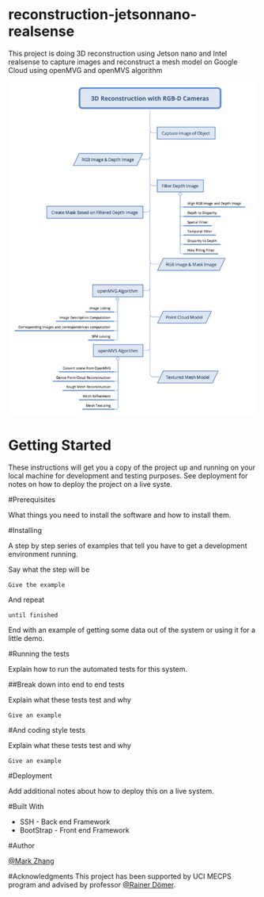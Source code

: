 # reconstruction-jetsonnano-realsense
This project is doing 3D reconstruction using Jetson nano and Intel realsense to capture images and reconstruct a mesh model on Google Cloud using openMVG and openMVS algorithm

![Design Flow](https://raw.githubusercontent.com/Fantastic8/reconstruction-jetsonnano-realsense/master/media/DesignFlow.png)
# Getting Started

These instructions will get you a copy of the project up and running on your local machine for development and testing purposes. See deployment for notes on how to deploy the project on a live syste.

#Prerequisites

What things you need to install the software and how to install them.


#Installing

A step by step series of examples that tell you have to get a development environment running.

Say what the step will be

```
Give the example
```

And repeat

```
until finished
```

End with an example of getting some data out of the system or using it for a little demo.

#Running the tests

Explain how to run the automated tests for this system.

##Break down into end to end tests

Explain what these tests test and why

```
Give an example
```

#And coding style tests

Explain what these tests test and why

```
Give an example
```

#Deployment

Add additional notes about how to deploy this on a live system.

#Built With

+ SSH - Back end Framework
+ BootStrap - Front end Framework

#Author

[@Mark Zhang](https://github.com/Fantastic8)

#Acknowledgments
This project has been supported by UCI MECPS program and advised by professor [@Rainer Dömer](http://www.cecs.uci.edu/~doemer/).